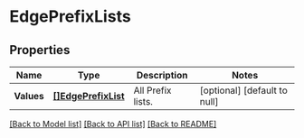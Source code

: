 # EdgePrefixLists

## Properties
Name | Type | Description | Notes
------------ | ------------- | ------------- | -------------
**Values** | [**[]EdgePrefixList**](EdgePrefixList.md) | All Prefix lists. | [optional] [default to null]

[[Back to Model list]](../README.md#documentation-for-models) [[Back to API list]](../README.md#documentation-for-api-endpoints) [[Back to README]](../README.md)



